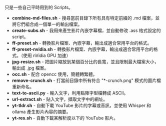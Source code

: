 只是一些自己平時用到的 Scripts。

- **combine-md-files.sh** - 搜尋當前目錄下所有具有特定前綴的 .md 檔案，並將它們組合成一個單一的輸出檔案。
- **create-subs.sh** - 我用來產生影片內嵌字幕檔，並自動修改 .ass 格式設定的 script。
- **ff-preset.sh** - 轉換影片檔案、內嵌字幕，輸出成適合常用平台的格式。
- **ff-preset-nvidia.sh** - 轉換影片檔案、內嵌字幕，輸出成適合常用平台的格式。（使用 nVidia GPU 加速）
- **jpg-resize.sh** - 把圖片縮放到某個百分比的長寬，並且限制最大檔案大小，輸出成 .jpg 檔案。
- **occ.sh** - 配合 opencc 使用，簡體轉繁體。
- **remove-crunch.sh** - 打當前目錄中所有符合 "*-crunch.png" 模式的圖片檔重新命名。
- **text-to-ascii.py** - 輸入文字，利用點陣字型檔轉成 ASCII。
- **url-extract.sh** - 貼入文字，擷取文字中的網址。
- **yt-tldr.sh** - 自動下載 YouTube 影片的字幕或音訊，並使用 Whisper 和 ollama 產生影片內容的摘要。
- **yt-res.sh** - 自動下載某解析度以下的 YouTube 影片。
